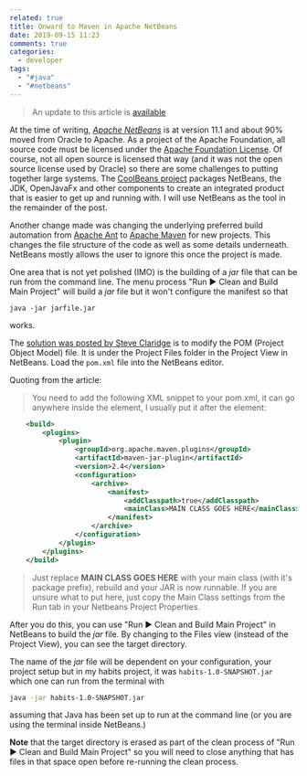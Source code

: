 ```yaml
---
related: true
title: Onward to Maven in Apache NetBeans
date: 2019-09-15 11:23
comments: true
categories:
  - developer
tags:
  - "#java"
  - "#netbeans"
---
```


> An update to this article is [available](/blog/2021/07/13/update-to-using-maven-to-build-executable-jar-files/)

At the time of writing, [*Apache NetBeans*][apacheNetBeans] is at version 11.1 and about 90% moved from Oracle to Apache.   As a project of the Apache Foundation, all source code must be licensed under the [Apache Foundation License][license].  Of course, not all open source is licensed that way (and it was not the open source license used by Oracle) so there are some challenges to putting together large systems.  The [CoolBeans project][CoolBeans] packages NetBeans, the JDK, OpenJavaFx and other components to create an integrated product that is easier to get up and running with.  I will use NetBeans as the tool in the remainder of the post.

Another change made was changing the underlying preferred build automation from [Apache Ant][] to [Apache Maven][] for new projects.  This changes the file structure of the code as well as some details underneath.  NetBeans mostly allows the user to ignore this once the project is made.

One area that is not yet polished (IMO) is the building of a *jar* file that can be run from the command line.  The menu process "Run &#9654; Clean and Build Main Project" will build a *jar* file but it won't configure the manifest so that

```
java -jar jarfile.jar
```

works.

The [solution was posted by Steve Claridge][solution] is to modify the POM (Project Object Model) file.  It is under the Project Files folder in the Project View in NetBeans.  Load the `pom.xml` file into the NetBeans editor.

Quoting from the article:

> You need to add the following XML snippet to your pom.xml, it can go anywhere inside the <project> element, I usually put it after the <properties> element:

```xml
    <build>
        <plugins>
            <plugin>
                <groupId>org.apache.maven.plugins</groupId>
                <artifactId>maven-jar-plugin</artifactId>
                <version>2.4</version>
                <configuration>
                    <archive>
                        <manifest>
                            <addClasspath>true</addClasspath>
                            <mainClass>MAIN CLASS GOES HERE</mainClass>
                        </manifest>
                    </archive>
                </configuration>
            </plugin>
        </plugins>
    </build>
```

> Just replace **MAIN CLASS GOES HERE** with your main class (with it's package prefix), rebuild and your JAR is now runnable. If you are unsure what to put here, just copy the Main Class settings from the Run tab in your Netbeans Project Properties.

After you do this, you can use "Run &#9654; Clean and Build Main Project" in NetBeans to build the *jar* file.  By changing to the Files view (instead of the Project View), you can see the target directory.

The name of the *jar* file will be dependent on your configuration, your project setup but in my habits project, it was `habits-1.0-SNAPSHOT.jar` which one can run from the terminal with

```bash
java -jar habits-1.0-SNAPSHOT.jar
```

assuming that Java has been set up to run at the command line (or you are using the terminal inside NetBeans.)

**Note** that the target directory is erased as part of the clean process of "Run &#9654; Clean and Build Main Project" so you will need to close anything that has files in that space open before re-running the clean process.

[apacheNetBeans]: https://netbeans.apache.org
[license]: http://www.apache.org/licenses/LICENSE-2.0
[CoolBeans]: https://coolbeans.xyz
[Apache Ant]: https://ant.apache.org
[Apache Maven]: https://maven.apache.org
[solution]: https://www.moreofless.co.uk/executable-jar-netbeans-maven-no-main-manifest-attribute/